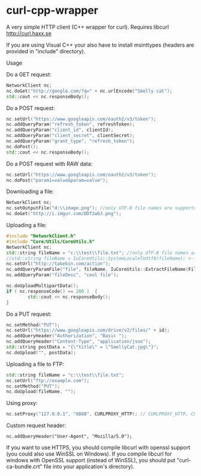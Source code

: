 # curl-cpp-wrapper

A very simple HTTP client (C++ wrapper for curl). Requires libcurl http://curl.haxx.se

If you are using Visual C++ your also have to install msinttypes (headers are provided in "include" directory).

Usage

Do a GET request:
```cpp
NetworkClient nc;
nc.doGet("http://google.com/?q=" + nc.urlEncode("Smelly cat");
std::cout << nc.responseBody();
```

Do a POST request:
```cpp
nc.setUrl("https://www.googleapis.com/oauth2/v3/token");
nc.addQueryParam("refresh_token", refreshToken); 
nc.addQueryParam("client_id", clientId); 
nc.addQueryParam("client_secret", clientSecret); 
nc.addQueryParam("grant_type", "refresh_token"); 
nc.doPost();
std::cout << nc.responseBody();
```

Do a POST request with RAW data:
```cpp
nc.setUrl("https://www.googleapis.com/oauth2/v3/token");
nc.doPost("param1=value&param=value");
```

Downloading a file:
```cpp
NetworkClient nc;
nc.setOutputFile("d:\\image.png"); //only UTF-8 file names are supported on Windows
nc.doGet("http://i.imgur.com/DDf2wbJ.png");
```

Uploading a file:
```cpp
#include "NetworkClient.h"
#include "Core/Utils/CoreUtils.h"
NetworkClient nc;
std::string fileName = "c:\\test\\file.txt"; //only UTF-8 file names are supported on Windows
//std::string fileName = IuCoreUtils::SystemLocaleToUtf8(fileName); <-- if you want to upload a file with ANSI filename on Windows
nc.setUrl("http://takebin.com/action");
nc.addQueryParamFile("file", fileName, IuCoreUtils::ExtractFileName(FileName),"");
nc.addQueryParam("fileDesc", "cool file");

nc.doUploadMultipartData();
if ( nc.responseCode() == 200 )  {
		std::cout << nc.responseBody();
}
```

Do a PUT request:
```cpp
nc.setMethod("PUT");
nc.setUrl("https://www.googleapis.com/drive/v2/files/" + id);
nc.addQueryHeader("Authorization", "Basic ");
nc.addQueryHeader("Content-Type", "application/json");
std::string postData = "{\"title\" = \"SmellyCat.jpg\"}";
nc.doUpload("", postData);
```

Uploading a file to FTP:
```cpp
std::string fileName = "c:\\test\\file.txt";
nc.setUrl("ftp://example.com");
nc.setMethod("PUT");
nc.doUpload(fileName, "");
```

Using proxy:
```cpp
nc.setProxy("127.0.0.1", "8888", CURLPROXY_HTTP); // CURLPROXY_HTTP, CURLPROXY_SOCKS4, CURLPROXY_SOCKS4A, CURLPROXY_SOCKS5, CURLPROXY_SOCKS5_HOSTNAME
```
Custom request header:
```
nc.addQueryHeader("User-Agent", "Mozilla/5.0");
```

If you want to use HTTPS, you should compile libcurl with openssl support (you could also use WinSSL on Windows). 
If you compile libcurl for windows with OpenSSL support (instead of WinSSL), you should put "curl-ca-bundle.crt" file into your application's directory).
